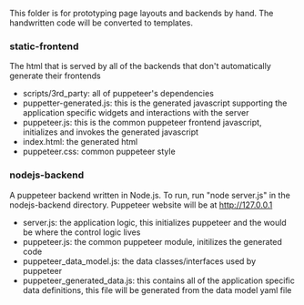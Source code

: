 This folder is for prototyping page layouts and backends by hand. The handwritten code will be converted to templates.

### static-frontend ###
The html that is served by all of the backends that don't automatically generate their frontends
* scripts/3rd_party: all of puppeteer's dependencies
* puppetter-generated.js: this is the generated javascript supporting the application specific widgets and interactions with the server
* puppeteer.js: this is the common puppeteer frontend javascript, initializes and invokes the generated javascript
* index.html: the generated html
* puppeteer.css: common puppeteer style

### nodejs-backend ###
A puppeteer backend written in Node.js. To run, run "node server.js" in the nodejs-backend directory. Puppeteer website will be at http://127.0.0.1
* server.js: the application logic, this initializes puppeteer and the would be where the control logic lives
* puppeteer.js: the common puppeteer module, initilizes the generated code
* puppeteer_data_model.js: the data classes/interfaces used by puppeteer
* puppeteer_generated_data.js: this contains all of the application specific data definitions, this file will be generated from the data model yaml file